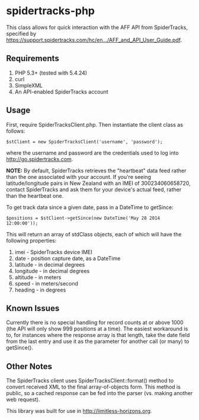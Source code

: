 spidertracks-php
================

This class allows for quick interaction with the AFF API from SpiderTracks, specified by https://support.spidertracks.com/hc/en.../AFF_and_API_User_Guide.pdf.

Requirements
------------

1. PHP 5.3+ (tested with 5.4.24)
2. curl
3. SimpleXML
4. An API-enabled SpiderTracks account

Usage
-----

First, require SpiderTracksClient.php. Then instantiate the client class as follows:

````
$stClient = new SpiderTracksClient('username', 'password');
````

where the username and password are the credentials used to log into http://go.spidertracks.com.

__NOTE:__ By default, SpiderTracks retrieves the "heartbeat" data feed rather than the one associated with your account. If you're seeing latitude/longitude pairs in New Zealand with an IMEI of 300234060658720, contact SpiderTracks and ask them for your device's actual feed, rather than the heartbeat one.

To get track data since a given date, pass in a DateTime to getSince:

````
$positions = $stClient->getSince(new DateTime('May 28 2014 12:00:00'));
````

This will return an array of stdClass objects, each of which will have the following properties:

1. imei - SpiderTracks device IMEI
2. date - position capture date, as a DateTime
3. latitude - in decimal degrees
4. longitude - in decimal degrees
5. altitude - in meters
6. speed - in meters/second
7. heading - in degrees

Known Issues
------------

Currently there is no special handling for record counts at or above 1000 (the API will only show 999 positions at a time). The easiest workaround is to, for instances where the response array is that length, take the date field from the last entry and use it as the parameter for another call (or many) to getSince().

Other Notes
-----------

The SpiderTracks client uses SpiderTracksClient::format() method to convert received XML to the final array-of-objects form. This method is public, so a cached response can be fed into the parser (vs. making another web request).

This library was built for use in http://limitless-horizons.org.

